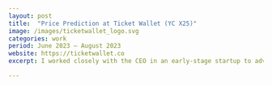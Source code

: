 ```yaml
---
layout: post
title:  "Price Prediction at Ticket Wallet (YC X25)"
image: /images/ticketwallet_logo.svg
categories: work  
period: June 2023 — August 2023
website: https://ticketwallet.co
excerpt: I worked closely with the CEO in an early-stage startup to advise and design data pipelines, pricing algorithms, and refine product pitches. Engineered the backend authentication and created a multi-modal ticket prediction system.

---
```


